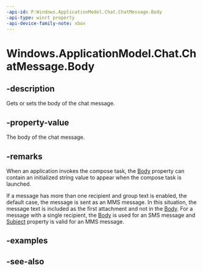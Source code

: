 ```yaml
---
-api-id: P:Windows.ApplicationModel.Chat.ChatMessage.Body
-api-type: winrt property
-api-device-family-note: xbox
---
```


<!-- Property syntax
public string Body { get;  set; }
-->

# Windows.ApplicationModel.Chat.ChatMessage.Body

## -description
Gets or sets the body of the chat message.

## -property-value
The body of the chat message.

## -remarks
When an application invokes the compose task, the [Body](chatmessage_body.md) property can contain an initialized string value to appear when the compose task is launched.

If a message has more than one recipient and group text is enabled, the default case, the message is sent as an MMS message. In this situation, the message text is included as the first attachment and not in the [Body](chatmessage_body.md). For a message with a single recipient, the [Body](chatmessage_body.md) is used for an SMS message and [Subject](chatmessage_subject.md) property is valid for an MMS message.

## -examples

## -see-also
